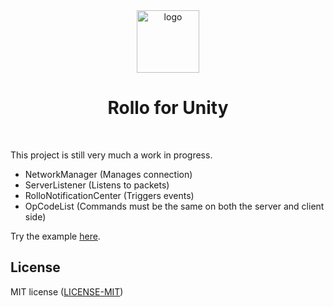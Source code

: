 <div align="center"><img align="center" src="https://github.com/netskillzgh/rollo/raw/master/doc/rollo-logo.png" alt="logo" style="height: 100px; width:100px;"/></div>
<h1 align="center">Rollo for Unity</h1>
<br />

This project is still very much a work in progress.

* NetworkManager (Manages connection)
* ServerListener (Listens to packets)
* RolloNotificationCenter (Triggers events)
* OpCodeList (Commands must be the same on both the server and client side)

Try the example <a href="https://github.com/netskillzgh/Example-Project-Unity">here</a>.

## License

MIT license ([LICENSE-MIT](LICENSE-MIT))
